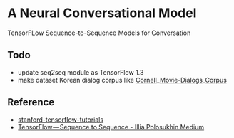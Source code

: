 # A Neural Conversational Model

TensorFLow Sequence-to-Sequence Models for Conversation

## Todo

- update seq2seq module as TensorFlow 1.3
- make dataset Korean dialog corpus like [Cornell_Movie-Dialogs_Corpus](https://www.cs.cornell.edu/~cristian/Cornell_Movie-Dialogs_Corpus.html)


## Reference

- [stanford-tensorflow-tutorials](https://github.com/chiphuyen/stanford-tensorflow-tutorials/tree/master/assignments/chatbot)
- [TensorFlow — Sequence to Sequence - Illia Polosukhin Medium](https://medium.com/@ilblackdragon/tensorflow-sequence-to-sequence-3d9d2e238084)